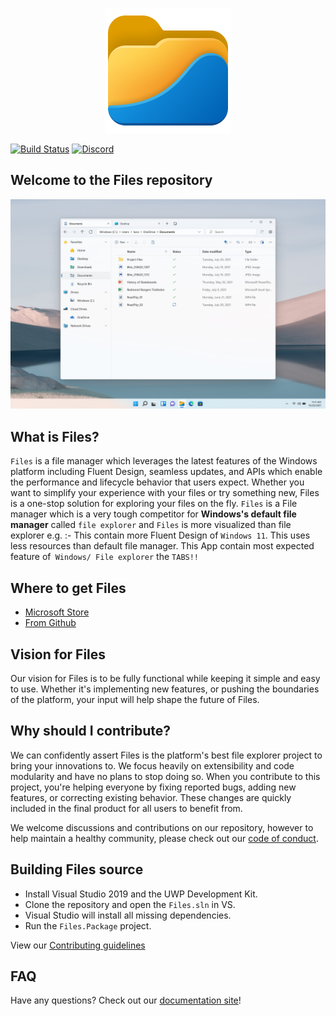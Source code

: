 <p align="center">
  <img src="https://raw.githubusercontent.com/files-community/Files/main/Files/Assets/AppTiles/StoreLogo.scale-400.png" />
</p>

[![Build Status](https://dev.azure.com/lukeblevins150823/Files%20UWP/_apis/build/status/Build%20Pipeline?branchName=main)](https://dev.azure.com/lukeblevins150823/Files%20UWP/_build/latest?definitionId=4&branchName=master)
[![Discord](https://discordapp.com/api/guilds/725513575971684472/widget.png)](https://discord.gg/files)

## Welcome to the Files repository

![Files](Files/Assets/FilesHome.png)

## What is Files?
`Files` is a file manager which leverages the latest features of the Windows platform including Fluent Design, seamless updates, and APIs which enable the performance and lifecycle behavior that users expect. Whether you want to simplify your experience with your files or try something new, Files is a one-stop solution for exploring your files on the fly.
`Files` is a File manager which is a very tough competitor for **Windows's default file manager** called `file explorer` and `Files` is more visualized than file explorer e.g. :- This contain more Fluent Design of `Windows 11`. This uses less resources than default file manager. This App contain most expected feature of` Windows/ File explorer` the `TABS!!`
## Where to get Files
- [Microsoft Store](https://www.microsoft.com/store/apps/9NGHP3DX8HDX)
- [From Github](https://github.com/files-community/Files)

## Vision for Files
Our vision for Files is to be fully functional while keeping it simple and easy to use. Whether it's implementing new features, or pushing the boundaries of the platform, your input will help shape the future of Files.

## Why should I contribute?
We can confidently assert Files is the platform's best file explorer project to bring your innovations to. We focus heavily on extensibility and code modularity and have no plans to stop doing so. When you contribute to this project, you're helping everyone by fixing reported bugs, adding new features, or correcting existing behavior. These changes are quickly included in the final product for all users to benefit from.

We welcome discussions and contributions on our repository, however to help maintain a healthy community, please check out our [code of conduct](https://github.com/files-community/Files/blob/main/CODE_OF_CONDUCT.md).

## Building Files source
- Install Visual Studio 2019 and the UWP Development Kit.
- Clone the repository and open the `Files.sln` in VS.
- Visual Studio will install all missing dependencies.
- Run the `Files.Package` project.

View our [Contributing guidelines](https://github.com/files-community/Files/blob/main/.github/CONTRIBUTING.md)

## FAQ
Have any questions? Check out our [documentation site](https://files.community/docs)!
